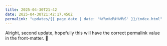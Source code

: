 ```yaml
---
title: 2025-04-30T21-42
date: 2025-04-30T21:42:17.450Z
permalink: "updates/{{ page.date | date: '%Y%m%d%H%M%S' }}/index.html"
---
```

Alright, second update, hopefully this will have the correct permalink value in the front-matter. 🤘